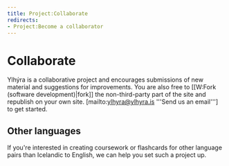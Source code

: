```yaml
---
title: Project:Collaborate
redirects:
- Project:Become a collaborator
---
```


# Collaborate

Ylhýra is a collaborative project and encourages submissions of new material and suggestions for improvements. You are also free to [[W:Fork (software development)|fork]] the non-third-party part of the site and republish on your own site. [mailto:ylhyra@ylhyra.is '''Send us an email'''] to get started.

## Other languages

If you're interested in creating coursework or flashcards for other language pairs than Icelandic to English, we can help you set such a project up.
